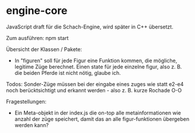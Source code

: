 # engine-core

JavaScript draft für die Schach-Engine, wird später in C++ übersetzt.

Zum ausführen: npm start

Übersicht der Klassen / Pakete:

-  In "figuren" soll für jede Figur eine Funktion kommen, die mögliche, legitime Züge berechnet. Einen state für jede einzelne figur, also z. B. die beiden Pferde ist nicht nötig, glaube ich.

Todos:
Sonder-Züge müssen bei der eingabe eines zuges wie statt e2-e4 noch berücktsichtigt und erkannt werden - also z. B. kurze Rochade O-O

Fragestellungen:

-  Ein Meta-objekt in der index.js die on-top alle metainformationen wie anzahl der züge speichert, damit das an alle figur-funktionen übergeben werden kann?
